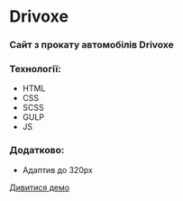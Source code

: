 # Drivoxe
### Сайт з прокату автомобілів Drivoxe

### Технології:
- HTML
- CSS
- SCSS
- GULP
- JS

### Додатково:
- Адаптив до 320px

[Дивитися демо](https://dmytrolavrov.github.io/Drivoxe/)
